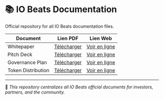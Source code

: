 # 📚 IO Beats Documentation  

Official repository for all IO Beats documentation files.  

| Document             | Lien PDF | Lien Web |
|----------------------|----------|----------|
| Whitepaper           | [Télécharger](iobeats-white-paper.pdf) | [Voir en ligne](https://open.iobeats.com/doc/iobeats-white-paper.pdf) |
| Pitch Deck           | [Télécharger](iobeats-pitch-deck.pdf) | [Voir en ligne](https://open.iobeats.com/doc/iobeats-pitch-deck.pdf) |
| Governance Plan      | [Télécharger](iobeats-Governance-plan.pdf) | [Voir en ligne](https://open.iobeats.com/doc/iobeats-Governance-plan.pdf) |
| Token Distribution   | [Télécharger](iobeats-token-distribution.pdf) | [Voir en ligne](https://open.iobeats.com/doc/iobeats-token-distribution.pdf) |

---

🔹 *This repository centralizes all IO Beats official documents for investors, partners, and the community.*
